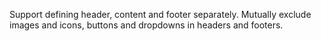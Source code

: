 Support defining header, content and footer separately. Mutually exclude images and icons, buttons
and dropdowns in headers and footers.
